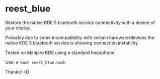 # reest_blue
Restore the native KDE 5 bluetooth service connectivity with a device of your choice.

Probably due to some incompatibility with certain hardware/devices the native KDE 5 bluetooth service is showing connection instability.

Tested on Manjaro KDE using a standard headphone.

Use: `# bash reest_blue.bash`

Thanks! =D

